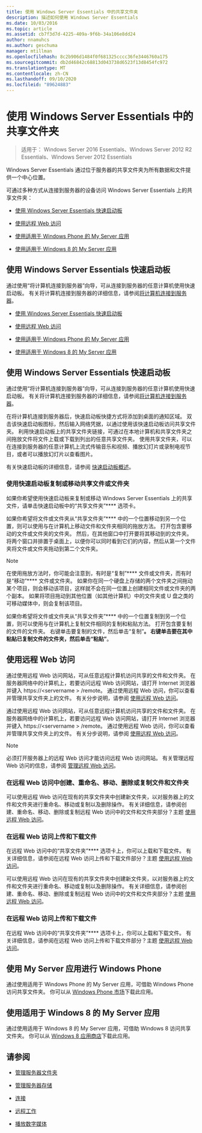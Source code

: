 ```yaml
---
title: 使用 Windows Server Essentials 中的共享文件夹
description: 描述如何使用 Windows Server Essentials
ms.date: 10/03/2016
ms.topic: article
ms.assetid: cb7f3d7d-4225-409a-9f6b-34a106e8dd24
author: nnamuhcs
ms.author: geschuma
manager: mtillman
ms.openlocfilehash: 8c2b906d1484f0f681325cccc36fe3446760a175
ms.sourcegitcommit: db2d46842c68813d043738d6523f13d8454fc972
ms.translationtype: MT
ms.contentlocale: zh-CN
ms.lasthandoff: 09/10/2020
ms.locfileid: "89624883"
---
```

# <a name="use-shared-folders-in-windows-server-essentials"></a>使用 Windows Server Essentials 中的共享文件夹

>适用于： Windows Server 2016 Essentials、Windows Server 2012 R2 Essentials、Windows Server 2012 Essentials

 Windows Server Essentials 通过位于服务器的共享文件夹为所有数据和文件提供一个中心位置。

 可通过多种方式从连接到服务器的设备访问 Windows Server Essentials 上的共享文件夹：


-   [使用 Windows Server Essentials 快速启动板](Use-Shared-Folders-in-Windows-Server-Essentials.md#BKMK_UsingLaunchpad)

-   [使用远程 Web 访问](Use-Shared-Folders-in-Windows-Server-Essentials.md#BKMK_UsingRWA)

-   [使用适用于 Windows Phone 的 My Server 应用](Use-Shared-Folders-in-Windows-Server-Essentials.md#BKMK_Phone)

-   [使用适用于 Windows 8 的 My Server 应用](Use-Shared-Folders-in-Windows-Server-Essentials.md#BKMK_App)

##  <a name="using-the-windows-server-essentials-launchpad"></a><a name="BKMK_UsingLaunchpad"></a> 使用 Windows Server Essentials 快速启动板
 通过使用“将计算机连接到服务器”向导，可从连接到服务器的任意计算机使用快速启动板。 有关将计算机连接到服务器的详细信息，请参阅[将计算机连接到服务器](Get-Connected-in-Windows-Server-Essentials.md#BKMK_9)。

-   [使用 Windows Server Essentials 快速启动板](../use/Use-Shared-Folders-in-Windows-Server-Essentials.md#BKMK_UsingLaunchpad)

-   [使用远程 Web 访问](../use/Use-Shared-Folders-in-Windows-Server-Essentials.md#BKMK_UsingRWA)

-   [使用适用于 Windows Phone 的 My Server 应用](../use/Use-Shared-Folders-in-Windows-Server-Essentials.md#BKMK_Phone)

-   [使用适用于 Windows 8 的 My Server 应用](../use/Use-Shared-Folders-in-Windows-Server-Essentials.md#BKMK_App)

##  <a name="using-the-windows-server-essentials-launchpad"></a><a name="BKMK_UsingLaunchpad"></a> 使用 Windows Server Essentials 快速启动板
 通过使用“将计算机连接到服务器”向导，可从连接到服务器的任意计算机使用快速启动板。 有关将计算机连接到服务器的详细信息，请参阅[将计算机连接到服务器](../use/Get-Connected-in-Windows-Server-Essentials.md#BKMK_9)。


 在将计算机连接到服务器后，快速启动板快捷方式将添加到桌面的通知区域。 双击该快速启动板图标，然后输入网络凭据，以通过使用该快速启动板访问共享文件夹。 利用快速启动板上的共享文件夹链接，可通过在本地计算机和共享文件夹之间拖放文件将文件上载或下载到列出的任意共享文件夹。 使用共享文件夹，可以在连接到服务器的任意计算机上流式传输音乐和视频、播放幻灯片或录制电视节目，或者可以播放幻灯片以查看图片。

 有关快速启动板的详细信息，请参阅 [快速启动板概述](../manage/Overview-of-the-Launchpad-in-Windows-Server-Essentials.md)。

###  <a name="copy-or-move-shared-files-or-folders-using-the-launchpad"></a><a name="BKMK_Launchpad"></a> 使用快速启动板复制或移动共享文件或文件夹
 如果你希望使用快速启动板来复制或移动 Windows Server Essentials 上的共享文件，请单击快速启动板中的“共享文件夹”**** 选项卡。

 如果你希望将文件或文件夹从“共享文件夹”**** 中的一个位置移动到另一个位置，则可以使用与在计算机上移动文件和文件夹相同的拖放方法。 打开包含要移动的文件或文件夹的文件夹。 然后，在其他窗口中打开要将其移动到的文件夹。 将两个窗口并排置于桌面上，以便你可以同时看到它们的内容，然后从第一个文件夹将文件或文件夹拖动到第二个文件夹。

> [!NOTE]
>  在使用拖放方法时，你可能会注意到，有时是“复制”**** 文件或文件夹，而有时是“移动”**** 文件或文件夹。 如果你在同一个硬盘上存储的两个文件夹之间拖动某个项目，则会移动该项目，这样就不会在同一位置上创建相同文件或文件夹的两个副本。 如果将项目拖动到其他位置（如其他计算机）中的文件夹或 U 盘之类的可移动媒体中，则会复制该项目。

 如果你希望将文件或文件夹从“共享文件夹”**** 中的一个位置复制到另一个位置，则可以使用与在计算机上复制文件相同的复制和粘贴方法。 打开包含要复制的文件的文件夹。 右键单击要复制的文件，然后单击“复制”****。 右键单击要在其中粘贴已复制文件的文件夹，然后单击“粘贴”****。

##  <a name="using-remote-web-access"></a><a name="BKMK_UsingRWA"></a> 使用远程 Web 访问

 通过使用远程 Web 访问网站，可从任意远程计算机访问共享的文件和文件夹。 在服务器网络中的计算机上，若要访问远程 Web 访问网站，请打开 Internet 浏览器并键入 https://<servername \> /remote。 通过使用远程 Web 访问，你可以查看并管理共享文件夹上的文件。 有关分步说明，请参阅 [使用远程 Web 访问](Use-Remote-Web-Access-in-Windows-Server-Essentials.md)。

 通过使用远程 Web 访问网站，可从任意远程计算机访问共享的文件和文件夹。 在服务器网络中的计算机上，若要访问远程 Web 访问网站，请打开 Internet 浏览器并键入 https://<servername \> /remote。 通过使用远程 Web 访问，你可以查看并管理共享文件夹上的文件。 有关分步说明，请参阅 [使用远程 Web 访问](../use/Use-Remote-Web-Access-in-Windows-Server-Essentials.md)。


> [!NOTE]
>  必须打开服务器上的远程 Web 访问才能访问远程 Web 访问网站。 有关管理远程 Web 访问的信息，请参阅 [管理远程 Web 访问](../manage/Manage-Remote-Web-Access-in-Windows-Server-Essentials.md)。

###  <a name="create-rename-move-delete-or-copy-files-and-folders-in-remote-web-access"></a><a name="BKMK_2"></a> 在远程 Web 访问中创建、重命名、移动、删除或复制文件和文件夹

 可以使用远程 Web 访问在现有的共享文件夹中创建新文件夹，以对服务器上的文件和文件夹进行重命名、移动或复制以及删除操作。 有关详细信息，请参阅创建、重命名、移动、删除或复制远程 Web 访问中的文件和文件夹部分？主题 [使用远程 Web 访问](Use-Remote-Web-Access-in-Windows-Server-Essentials.md)。

###  <a name="upload-and-download-files-in-remote-web-access"></a><a name="BKMK_3"></a> 在远程 Web 访问上传和下载文件
 在远程 Web 访问中的“共享文件夹”**** 选项卡上，你可以上载和下载文件。 有关详细信息，请参阅在远程 Web 访问上传和下载文件部分？主题 [使用远程 Web 访问](Use-Remote-Web-Access-in-Windows-Server-Essentials.md)。

 可以使用远程 Web 访问在现有的共享文件夹中创建新文件夹，以对服务器上的文件和文件夹进行重命名、移动或复制以及删除操作。 有关详细信息，请参阅创建、重命名、移动、删除或复制远程 Web 访问中的文件和文件夹部分？主题 [使用远程 Web 访问](../use/Use-Remote-Web-Access-in-Windows-Server-Essentials.md)。

###  <a name="upload-and-download-files-in-remote-web-access"></a><a name="BKMK_3"></a> 在远程 Web 访问上传和下载文件
 在远程 Web 访问中的“共享文件夹”**** 选项卡上，你可以上载和下载文件。 有关详细信息，请参阅在远程 Web 访问上传和下载文件部分？主题 [使用远程 Web 访问](../use/Use-Remote-Web-Access-in-Windows-Server-Essentials.md)。


##  <a name="using-my-server-app-for-windows-phone"></a><a name="BKMK_Phone"></a> 使用 My Server 应用进行 Windows Phone
 通过使用适用于 Windows Phone 的 My Server 应用，可借助 Windows Phone 访问共享文件夹。 你可以从 [Windows Phone 市场](http://www.windowsphone.com/apps/6c2f98d5-6fcf-4e1d-b8b1-cde62ea1a94a)下载此应用。

##  <a name="using-my-server-app-for-windows-8"></a><a name="BKMK_App"></a> 使用适用于 Windows 8 的 My Server 应用
 通过使用适用于 Windows 8 的 My Server 应用，可借助 Windows 8 访问共享文件夹。 你可以从 [Windows 8 应用商店](https://windows.microsoft.com/windows-8/apps)下载此应用。

## <a name="see-also"></a>请参阅

-   [管理服务器文件夹](../manage/Manage-Server-Folders-in-Windows-Server-Essentials.md)

-   [管理服务器存储](../manage/Manage-Server-Storage-in-Windows-Server-Essentials.md)

-   [连接](Get-Connected-in-Windows-Server-Essentials.md)

-   [远程工作](Work-Remotely-in-Windows-Server-Essentials.md)

-   [播放数字媒体](Play-Digital-Media-in-Windows-Server-Essentials.md)

